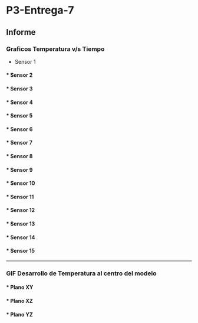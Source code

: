 # P3-Entrega-7

## Informe

### Graficos Temperatura v/s Tiempo

* Sensor 1
#### * Sensor 2
#### * Sensor 3
#### * Sensor 4
#### * Sensor 5
#### * Sensor 6
#### * Sensor 7
#### * Sensor 8
#### * Sensor 9
#### * Sensor 10
#### * Sensor 11
#### * Sensor 12
#### * Sensor 13
#### * Sensor 14
#### * Sensor 15
***

### GIF Desarrollo de Temperatura al centro del modelo

#### * Plano XY
#### * Plano XZ
#### * Plano YZ
